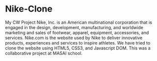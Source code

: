 # Nike-Clone
My CW Project 
Nike, Inc. is an American multinational corporation that is engaged in the design, development, manufacturing, and worldwide marketing and sales of footwear, apparel, equipment, accessories, and services. Nike.com is the website used by Nike to deliver innovative products, experiences and services to inspire athletes. We have tried to clone the website using HTML5, CSS3, and Javascript DOM. This was a collaborative project at MASAI school.
